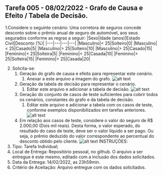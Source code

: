 ## Tarefa 005 - 08/02/2022 - Grafo de Causa e Efeito / Tabela de Decisão.

1.Considere o seguinte cenário: Uma corretora de seguros concede desconto sobre o prêmio anual de seguro de automóvel, aos seus segurados conforme as regras a seguir:
|Sexo|Idade (anos)|Estado Civil|Desconto (%)|
|---|---|---|---|
|Masculino|< 25|Solteiro|0|
|Masculino|< 25|Casado|5|
|Masculino|> 25|Solteiro|10|
|Masculino|> 25|Casado|15|
|Feminino|< 25|Solteira|5|
|Feminino|< 25|Casada|10|
|Feminino|> 25|Solteira|15|
|Feminino|> 25|Casada|20|

2. Solicita-se:
   1. Geração do grafo de causa e efeito para representar este cenário.
      1. Anexar a este arquivo a imagem do grafo.
      ![alt text](https://github.com/carlosrodrigues-12/teste/blob/main/grafo_CE.png)
   2. Geração da tabela de decisão para representar o cenário.
      1. Editar este arquivo e adicionar a tabela de decisão.
      ![alt text](https://github.com/carlosrodrigues-12/teste/blob/main/tabela_decisoes.png)
   3. Geração do conjunto de casos de teste suficientes para cobrir todos os cenários, constantes do grafo e da tabela de decisão.
      1. Editar este arquivo e adicionar a tabela com os casos de teste, conforme exemplos disponibilizados em tarefas anteriores.
      ![alt text](https://github.com/carlosrodrigues-12/teste/blob/main/casos_de_testes.jpg)
   4. Em relação aos casos de teste, considere o valor do seguro de R$ 2.000,00 (Dois mil reais). Desta forma, o valor esperado, do resultado do caso de teste, deve ser o valor líquido a ser pago. Ou seja, o prêmio deduzido do valor correspondente ao percentual do desconto obtido pelo cliente.
      ![alt text](https://github.com/carlosrodrigues-12/teste/blob/main/valor_liq.png)
INSTRUÇÕES:
1. Tipo: Tarefa Individual;
2. Local de Entrega: Repositório pessoal, no github. O arquivo a ser entregue é este mesmo, editado com a inclusão dos dados solicitados.
3. Data da Entrega: 14/02/2022, as 23h59min.
4. Critério de Aceitação: Arquivo entregue com os dados solicitados.
